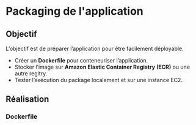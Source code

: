 # Packaging de l'application


## Objectif

L’objectif est de préparer l’application pour être facilement déployable.

- Créer un **Dockerfile** pour conteneuriser l’application.
- Stocker l’image sur **Amazon Elastic Container Registry (ECR)** ou une autre regitry.
- Tester l’exécution du package localement et sur une instance EC2.

## Réalisation

### Dockerfile


